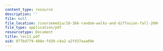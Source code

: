 ```yaml
---
content_type: resource
description: ''
file: null
file_location: /coursemedia/18-366-random-walks-and-diffusion-fall-2006/077bd779488efd30c8a2a2fd37aaa09e_lec11.pdf
file_type: application/pdf
resourcetype: Document
title: lec11.pdf
uid: 077bd779-488e-fd30-c8a2-a2fd37aaa09e
---
```

